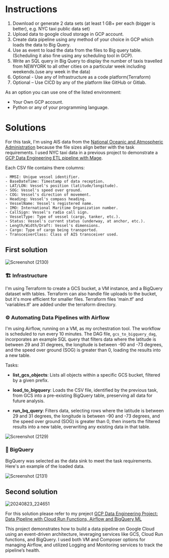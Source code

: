 

# Instructions
1. Download or generate 2 data sets (at least 1 GB+ per each (bigger is better), e.g. NYC taxi public data set)
2. Upload data to google cloud storage in GCP account.
3. Create data pipeline using any method of your choice in GCP which loads the data to Big Query.
4. Use as event to load the data from the files to Big query table.(Scheduling it also fine using any scheduling tool in GCP).
5. Write an SQL query in Big Query to display the number of taxis travelled from NEWYORK to all other cities on a particular week including weekends.(use any week in the data)
6. Optional - Use any of Infrastructure as a code platform(Terraform)
7. Optional – Use CICD by any of the platform like GitHub or Gitlab.


As an option you can use one of the listed environment:
- Your Own GCP account.
- Python or any of your programming language.

# Solutions

For this task, I'm using AIS data from the [National Oceanic and Atmospheric Administration](https://coast.noaa.gov/htdata/CMSP/AISDataHandler/2024/index.html) because the file sizes align better with the task requirements. I used NYC taxi data in a previous project to demonstrate a [GCP Data Engineering ETL pipeline with Mage](https://github.com/janaom/GCP-DE-project-uber-etl-pipeline).

Each CSV file contains there columns:

    - MMSI: Unique vessel identifier.
    - BaseDateTime: Timestamp of data reception.
    - LAT/LON: Vessel's position (latitude/longitude).
    - SOG: Vessel's speed over ground.
    - COG: Vessel's direction of movement.
    - Heading: Vessel's compass heading.
    - VesselName: Vessel's registered name.
    - IMO: International Maritime Organization number.
    - CallSign: Vessel's radio call sign.
    - VesselType: Type of vessel (cargo, tanker, etc.).
    - Status: Vessel's current status (underway, at anchor, etc.).
    - Length/Width/Draft: Vessel's dimensions.
    - Cargo: Type of cargo being transported.
    - TransceiverClass: Class of AIS transceiver used.


 ## First solution

![Screenshot (2130)](https://github.com/user-attachments/assets/b8deda39-a6b5-4887-b813-dbeed7865bec)

 ### 🏗️ Infrastructure

I'm using Terraform to create a GCS bucket, a VM instance, and a BigQuery dataset with tables. Terraform can also handle file uploads to the bucket, but it's more efficient for smaller files. Terraform files 'main.tf' and 'variables.tf' are added under the terraform directory.

 ### ⚙️ Automating Data Pipelines with Airflow

I'm using Airflow, running on a VM, as my orchestration tool. The workflow is scheduled to run every 10 minutes. The DAG file, `gcs_to_bigquery_dag`, incorporates an example SQL query that filters data where the latitude is between 29 and 31 degrees, the longitude is between -90 and -73 degrees, and the speed over ground (SOG) is greater than 0, loading the results into a new table.

Tasks:

- **list_gcs_objects**: Lists all objects within a specific GCS bucket, filtered by a given prefix. 

- **load_to_bigquery**: Loads the CSV file, identified by the previous task, from GCS into a pre-existing BigQuery table, preserving all data for future analysis.

- **run_bq_query**: Filters data, selecting rows where the latitude is between 29 and 31 degrees, the longitude is between -90 and -73 degrees, and the speed over ground (SOG) is greater than 0, then inserts the filtered results into a new table, overwriting any existing data in that table.

![Screenshot (2129)](https://github.com/user-attachments/assets/d365d65a-865d-4a28-9932-9e0b35bd0c59)

 ### 🧮 BigQuery

BigQuery was selected as the data sink to meet the task requirements. Here's an example of the loaded data.

![Screenshot (2131)](https://github.com/user-attachments/assets/b0fdaaa2-686b-4c53-87ae-d394fffe7a28)

## Second solution

![20240823_224651](https://github.com/user-attachments/assets/a1c72df9-0ea1-429b-a98e-d94656f01f04)

For this solution please refer to my preject [GCP Data Engineering Project: Data Pipeline with Cloud Run Functions, Airflow and BigQuery ML](https://medium.com/google-cloud/%EF%B8%8Fgcp-data-engineering-project-data-pipeline-with-cloud-run-functions-airflow-and-bigquery-ml-5120ecbf161d)

This project demonstrates how to build a data pipeline on Google Cloud using an event-driven architecture, leveraging services like GCS, Cloud Run functions, and BigQuery. I used both VM and Composer options for managing Airflow, and utilized Logging and Monitoring services to track the pipeline’s health. 
